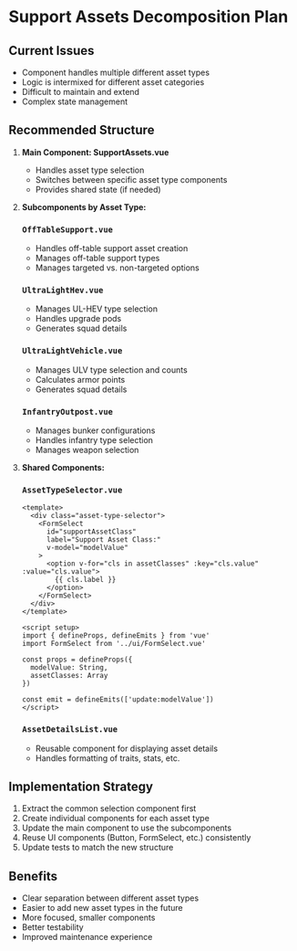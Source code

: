# Support Assets Decomposition Plan

## Current Issues
- Component handles multiple different asset types
- Logic is intermixed for different asset categories
- Difficult to maintain and extend
- Complex state management

## Recommended Structure

1. **Main Component: SupportAssets.vue**
   - Handles asset type selection
   - Switches between specific asset type components
   - Provides shared state (if needed)

2. **Subcomponents by Asset Type:**

   ### `OffTableSupport.vue`
   - Handles off-table support asset creation
   - Manages off-table support types
   - Manages targeted vs. non-targeted options
   
   ### `UltraLightHev.vue`
   - Manages UL-HEV type selection
   - Handles upgrade pods
   - Generates squad details
   
   ### `UltraLightVehicle.vue`
   - Manages ULV type selection and counts
   - Calculates armor points
   - Generates squad details
   
   ### `InfantryOutpost.vue`
   - Manages bunker configurations
   - Handles infantry type selection
   - Manages weapon selection

3. **Shared Components:**

   ### `AssetTypeSelector.vue`
   ```vue
   <template>
     <div class="asset-type-selector">
       <FormSelect 
         id="supportAssetClass"
         label="Support Asset Class:"
         v-model="modelValue"
       >
         <option v-for="cls in assetClasses" :key="cls.value" :value="cls.value">
           {{ cls.label }}
         </option>
       </FormSelect>
     </div>
   </template>
   
   <script setup>
   import { defineProps, defineEmits } from 'vue'
   import FormSelect from '../ui/FormSelect.vue'
   
   const props = defineProps({
     modelValue: String,
     assetClasses: Array
   })
   
   const emit = defineEmits(['update:modelValue'])
   </script>
   ```

   ### `AssetDetailsList.vue`
   - Reusable component for displaying asset details
   - Handles formatting of traits, stats, etc.

## Implementation Strategy
1. Extract the common selection component first
2. Create individual components for each asset type
3. Update the main component to use the subcomponents
4. Reuse UI components (Button, FormSelect, etc.) consistently
5. Update tests to match the new structure

## Benefits
- Clear separation between different asset types
- Easier to add new asset types in the future
- More focused, smaller components
- Better testability
- Improved maintenance experience
